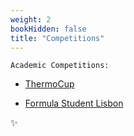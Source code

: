 ```yaml
---
weight: 2
bookHidden: false
title: "Competitions"
---
```


`Academic Competitions:`

- [ThermoCup](https://ricardochin.com/docs/1design/2thermo/)

- [Formula Student Lisbon](https://ricardochin.com/docs/1design/7fst/)

✨